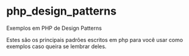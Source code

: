 php_design_patterns
===================

Exemplos em PHP de Design Patterns

Estes são os principais padrões escritos em php para você usar como exemplos caso queira se lembrar deles.
